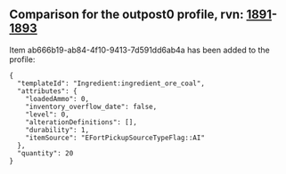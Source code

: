 ## Comparison for the outpost0 profile, rvn: [1891](https://github.com/PRO100KatYT/FortniteProfileRevisions/tree/main/profiles/outpost0/1891%20outpost0.json)-[1893](https://github.com/PRO100KatYT/FortniteProfileRevisions/tree/main/profiles/outpost0/1893%20outpost0.json)

Item ab666b19-ab84-4f10-9413-7d591dd6ab4a has been added to the profile:

```
{
  "templateId": "Ingredient:ingredient_ore_coal",
  "attributes": {
    "loadedAmmo": 0,
    "inventory_overflow_date": false,
    "level": 0,
    "alterationDefinitions": [],
    "durability": 1,
    "itemSource": "EFortPickupSourceTypeFlag::AI"
  },
  "quantity": 20
}
```

<br><br>
